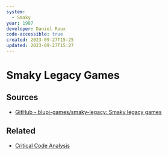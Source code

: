 ```yaml
---
system:
  - Smaky
year: 1987
developer: Daniel Roux
code-accessible: true
created: 2023-09-27T15:25
updated: 2023-09-27T15:27
---
```

# Smaky Legacy Games


## Sources
- [GitHub - blupi-games/smaky-legacy: Smaky legacy games](https://github.com/blupi-games/smaky-legacy)

## Related
- [Critical Code Analysis](notes/Critical%20Code%20Analysis.md)